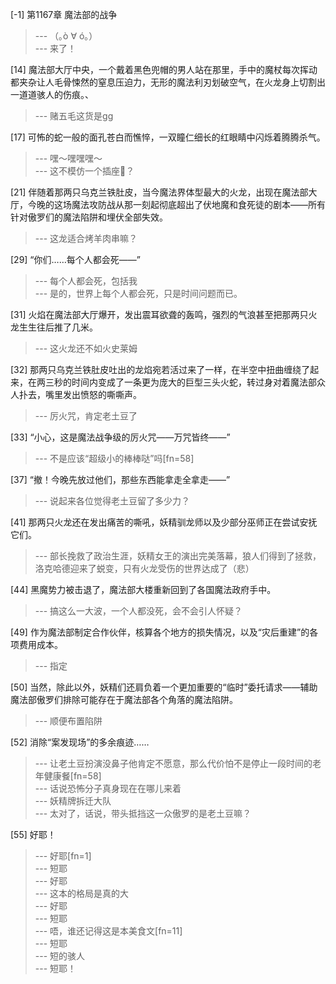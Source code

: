 
[-1] 第1167章 魔法部的战争
>--- （｡ò ∀ ó｡）<br>
>--- 来了！<br>

[14] 魔法部大厅中央，一个戴着黑色兜帽的男人站在那里，手中的魔杖每次挥动都夹杂让人毛骨悚然的窒息压迫力，无形的魔法利刃划破空气，在火龙身上切割出一道道骇人的伤痕。、
>--- 赌五毛这货是gg<br>

[17] 可怖的蛇一般的面孔苍白而憔悴，一双瞳仁细长的红眼睛中闪烁着腾腾杀气。
>--- 嘿～嘿嘿嘿～<br>
>--- 这不模仿一个插座👃？<br>

[21] 伴随着那两只乌克兰铁肚皮，当今魔法界体型最大的火龙，出现在魔法部大厅，今晚的这场魔法攻防战从那一刻起彻底超出了伏地魔和食死徒的剧本——所有针对傲罗们的魔法陷阱和埋伏全部失效。
>--- 这龙适合烤羊肉串嘛？<br>

[29] “你们……每个人都会死——”
>--- 每个人都会死，包括我<br>
>--- 是的，世界上每个人都会死，只是时间问题而已。<br>

[31] 火焰在魔法部大厅爆开，发出震耳欲聋的轰鸣，强烈的气浪甚至把那两只火龙生生往后推了几米。
>--- 这火龙还不如火史莱姆<br>

[32] 那两只乌克兰铁肚皮吐出的龙焰宛若活过来了一样，在半空中扭曲缠绕了起来，在两三秒的时间内变成了一条更为庞大的巨型三头火蛇，转过身对着魔法部众人扑去，嘴里发出愤怒的嘶嘶声。
>--- 厉火咒，肯定老土豆了<br>

[33] “小心，这是魔法战争级的厉火咒——万咒皆终——”
>--- 不是应该“超级小的棒棒哒”吗[fn=58]<br>

[37] “撤！今晚先放过他们，那些东西能拿走全拿走——”
>--- 说起来各位觉得老土豆留了多少力？<br>

[41] 那两只火龙还在发出痛苦的嘶吼，妖精驯龙师以及少部分巫师正在尝试安抚它们。
>--- 部长挽救了政治生涯，妖精女王的演出完美落幕，狼人们得到了拯救，洛克哈德迎来了蜕变，只有火龙受伤的世界达成了（悲）<br>

[44] 黑魔势力被击退了，魔法部大楼重新回到了各国魔法政府手中。
>--- 搞这么一大波，一个人都没死，会不会引人怀疑？<br>

[49] 作为魔法部制定合作伙伴，核算各个地方的损失情况，以及“灾后重建”的各项费用成本。
>--- 指定<br>

[50] 当然，除此以外，妖精们还肩负着一个更加重要的“临时”委托请求——辅助魔法部傲罗们排除可能存在于魔法部各个角落的魔法陷阱。
>--- 顺便布置陷阱<br>

[52] 消除“案发现场”的多余痕迹……
>--- 让老土豆扮演没鼻子他肯定不愿意，那么代价怕不是停止一段时间的老年健康餐[fn=58]<br>
>--- 话说恐怖分子真身现在在哪儿来着<br>
>--- 妖精牌拆迁大队<br>
>--- 太对了，话说，带头抵挡这一众傲罗的是老土豆嘛？<br>

[55] 好耶！
>--- 好耶[fn=1]<br>
>--- 短耶<br>
>--- 好耶<br>
>--- 这本的格局是真的大<br>
>--- 好耶<br>
>--- 短耶<br>
>--- 唔，谁还记得这是本美食文[fn=11]<br>
>--- 短耶<br>
>--- 短的骇人<br>
>--- 短耶！<br>
